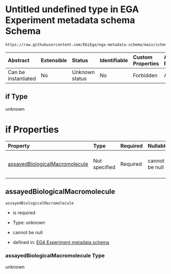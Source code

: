 # Untitled undefined type in EGA Experiment metadata schema Schema

```txt
https://raw.githubusercontent.com/EbiEga/ega-metadata-schema/main/schemas/EGA.experiment.json#/anyOf/1/if
```



| Abstract            | Extensible | Status         | Identifiable | Custom Properties | Additional Properties | Access Restrictions | Defined In                                                                           |
| :------------------ | :--------- | :------------- | :----------- | :---------------- | :-------------------- | :------------------ | :----------------------------------------------------------------------------------- |
| Can be instantiated | No         | Unknown status | No           | Forbidden         | Allowed               | none                | [EGA.experiment.json\*](../../../schemas/EGA.experiment.json "open original schema") |

## if Type

unknown

# if Properties

| Property                                                          | Type          | Required | Nullable       | Defined by                                                                                                                                                                                                                                                                                                                                   |
| :---------------------------------------------------------------- | :------------ | :------- | :------------- | :------------------------------------------------------------------------------------------------------------------------------------------------------------------------------------------------------------------------------------------------------------------------------------------------------------------------------------------- |
| [assayedBiologicalMacromolecule](#assayedbiologicalmacromolecule) | Not specified | Required | cannot be null | [EGA Experiment metadata schema](ega-1-anyof-if-the-assayed-molecule-is-ribonucleic-acid-then-the-assay-type-must-be-of-rna-asay-type-if-properties-assayedbiologicalmacromolecule.md "https://raw.githubusercontent.com/EbiEga/ega-metadata-schema/main/schemas/EGA.experiment.json#/anyOf/1/if/properties/assayedBiologicalMacromolecule") |

## assayedBiologicalMacromolecule



`assayedBiologicalMacromolecule`

* is required

* Type: unknown

* cannot be null

* defined in: [EGA Experiment metadata schema](ega-1-anyof-if-the-assayed-molecule-is-ribonucleic-acid-then-the-assay-type-must-be-of-rna-asay-type-if-properties-assayedbiologicalmacromolecule.md "https://raw.githubusercontent.com/EbiEga/ega-metadata-schema/main/schemas/EGA.experiment.json#/anyOf/1/if/properties/assayedBiologicalMacromolecule")

### assayedBiologicalMacromolecule Type

unknown
